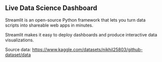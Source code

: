 ## Live Data Science Dashboard

Streamlit is an open-source Python framework that lets you turn data scripts into shareable web apps in minutes. 

Streamlit makes it easy to deploy dashboards and produce interactive data visualizations. 

Source data: https://www.kaggle.com/datasets/nikhil25803/github-dataset/data
